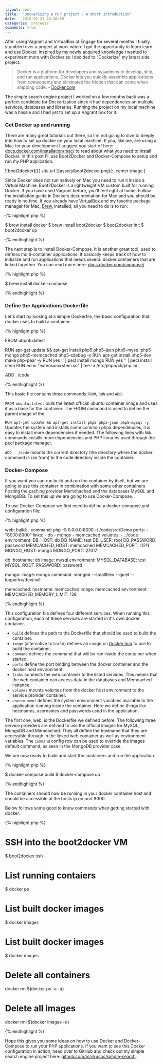 ```yaml
---
layout: post
title:  "Dockerizing a PHP project - A short introduction"
date:   2015-07-21 22:30:00
categories: projects
comments: true
---
```


After using Vagrant and VirtualBox at Engage for several months I finally stumbled over a project at work where I got the opportunity to learn learn and use Docker. Inspired by my newly acquired knowledge I wanted to experiment more with Docker so I decided to "Dockerize" my latest side project.

> Docker is a platform for developers and sysadmins to develop, ship, and run applications. Docker lets you quickly assemble applications from components and eliminates the friction that can come when shipping code. - [Docker.com](https://www.docker.com/)

The simple search engine project I worked on a few months back was a perfect candidate for Dockerization since it had dependencies on multiple services, databases and libraries. Running the project on my local machine was a hassle and I had yet to set up a Vagrant box for it.

### Get Docker up and running

There are many great tutorials out there, so I'm not going to dive to deeply into how to set up docker on your local machine. If you, like me, are using a Mac for your development I suggest you start of here: [docs.docker.com/installation/mac/](https://docs.docker.com/installation/mac/) to read about what you need to install Docker. In this post I'll use Boot2Docker and Docker-Compose to setup and run my PHP application.

![boot2docker]({{ site.url }}assets/boot2docker.png){: .center-image }

Since Docker does not run natively on Mac you need to run it inside a Virtual Machine. Boot2Docker is a lightweight VM custom built for running Docker. If you have used Vagrant before, you'll feel right at home. Follow the installation guide in Dockers documentation for Mac and you should be ready in no time. If you already have [VirtualBox](https://www.virtualbox.org/) and my favorite package manager for Mac, [Brew](http://brew.sh/), installed; all you need to do is to run:

{% highlight php %}

$ brew install docker
$ brew install boot2docker
$ boot2docker init
$ boot2docker up

{% endhighlight %}

The next step is to install Docker-Compose. It is another great tool, used to defines multi-container applications. It basically keeps track of how to initialize and run applications that needs several docker containers that are linked together. You can read more here: [docs.docker.com/compose/](https://docs.docker.com/compose/)

{% highlight php %}

$ brew install docker-compose

{% endhighlight %}

### Define the Applications Dockerfile

Let's start by looking at a simple Dockerfile, the basic configuration that docker uses to build a container:

{% highlight php %}

FROM ubuntu:latest

RUN apt-get update && apt-get install php5 php5-json php5-mysql php5-mongo php5-memcached php5-xdebug -y
RUN apt-get install php5-dev make php-pear -y
RUN yes '' | pecl install mongo
RUN yes '' | pecl install stem
RUN echo "extension=stem.so" | tee -a /etc/php5/cli/php.ini

ADD . /code

{% endhighlight %}

This basic file contains three commands `FROM`, `RUN` and `ADD`:

`FROM ubuntu:latest` pulls the latest official ubuntu container image and uses it as a base for the container. The FROM command is used to define the parent image of the

`RUN apt-get update && apt-get install php5 php5-json php5-mysql -y` Updates the system and installs some common php5 dependencies, it is easy to install more dependencies if needed. The following lines with `RUN` commands installs more dependencies and PHP libraries used through the pecl package manager.

`ADD . /code` mounts the current directory (the directory where the docker command is ran from) to the code directory inside the container.

### Docker-Compose

If you want you can run build and run the container by itself, but we are going to use this container in combination with some other containers hosting the caching provider Memchached and the databases MySQL and MongoDB. To set this up we are going to use Docker-Compose.

To use Docker-Compose we first need to define a docker-compose.yml configuration file:

{% highlight php %}

web:
  build: .
  command: php -S 0.0.0.0:8000 -t /code/src/Demo
  ports:
    - "8000:8000"
  links:
    - db
    - mongo
    - memcached
  volumes:
    - .:/code
  environment:
    DB_HOST: db
    DB_NAME: test
    DB_USER: root
    DB_PASSWORD: password
    MEMCACHED_HOST: memcached
    MEMCACHED_PORT: 11211
    MONGO_HOST: mongo
    MONGO_PORT: 27017

db:
  hostname: db
  image: mysql
  environment:
    MYSQL_DATABASE: test
    MYSQL_ROOT_PASSWORD: password

mongo:
  image: mongo
  command: mongod --smallfiles --quiet --logpath=/dev/null

memcached:
   hostname: memcached
   image: memcached
   environment:
     MEMCACHED_MEMORY_LIMIT: 128

{% endhighlight %}

This configuration file defines four different services. When running this configuration, each of these services are started in it's own docker container.

 * `build` defines the path to the Dockerfile that should be used to build the container.
 * `image` (alternative to `build`) defines an image on [Docker hub](https://hub.docker.com) to use to build the container.
 * `command` defines the command that will be run inside the container when started.
 * `ports` define the port binding between the docker container and the docker host environment.
 * `links` connects the web container to the listed services. This means that the web container can access data in the databases and Memcached instance.
 * `volumes` mounts volumes from the docker host environment to the service provider container.
 * `environment` defines the system environment variables available to the application running inside the container. Here we define things like hostnames, usernames and passwords used in the application.

The first one, web, is the Dockerfile we defined before. The following three service providers are defined to use the official images for MySQL, MongoDB and Memcached. They all define the hostname that they are accessible through in the linked web container as well as environment variables. The `command` config row can be used to override the images default command, as seen in the MongoDB provider case.

We are now ready to build and start the containers and run the application.

{% highlight php %}

$ docker-compose build
$ docker-compose up

{% endhighlight %}

The containers should now be running in your docker container host and should be accessible at the hosts ip on port 8000.

Below follows some good to know commands when getting started with docker.

{% highlight php %}

# SSH into the boot2docker VM
$ boot2docker ssh

# List running contaiers
$ docker ps

# List built docker images
$ docker images

# List built docker images
$ docker images

# Delete all containers
docker rm $(docker ps -a -q)

# Delete all images
docker rmi $(docker images -q)

{% endhighlight %}

Hope this gives you some ideas on how to use Docker and Docker-Compose to run your PHP applications. If you want to see this Docker configuration in action, head over to GitHub and check out my simple search engine project here: [github.com/markusos/simple-search](https://github.com/markusos/simple-search).
